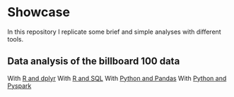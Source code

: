# Showcase

In this repository I replicate some brief and simple analyses with different tools.

## Data analysis of the billboard 100 data

With [R and dplyr](billb100_R_dplyr.Rmd)
With [R and SQL](billb100_R_SQL.Rmd)
With [Python and Pandas](billb100_Python_Pandas.ipnyb)
With [Python and Pyspark](billb100_Python_Pyspark.ipnyb)
